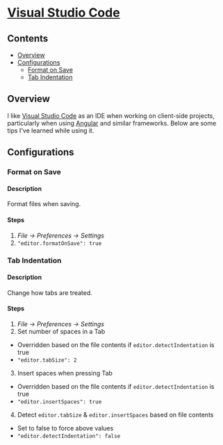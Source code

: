 # [Visual Studio Code](https://code.visualstudio.com/)

## Contents
- [Overview](#overview)
- [Configurations](#configurations)
  - [Format on Save](#format-on-save)
  - [Tab Indentation](#tab-indentation)

## Overview
I like [Visual Studio Code](https://code.visualstudio.com/) as an IDE when working on client-side projects, particularly when using [Angular](https://angular.io/) and similar frameworks. Below are some tips I've learned while using it.

## Configurations

### Format on Save

#### Description
Format files when saving.

#### Steps
1. _File -> Preferences -> Settings_
2. `"editor.formatOnSave": true`

### Tab Indentation

#### Description
Change how tabs are treated.

#### Steps
1. _File -> Preferences -> Settings_
2. Set number of spaces in a Tab
  - Overridden based on the file contents if `editor.detectIndentation` is true
  - `"editor.tabSize": 2`
3. Insert spaces when pressing Tab
  - Overridden based on the file contents if `editor.detectIndentation` is true
  - `"editor.insertSpaces": true`
4. Detect `editor.tabSize` & `editor.insertSpaces` based on file contents
  - Set to false to force above values
  - `"editor.detectIndentation": false`

